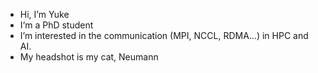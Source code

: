 - Hi, I’m Yuke
- I‘m a PhD student
- I’m interested in the communication (MPI, NCCL, RDMA...) in HPC and AI.
- My headshot is my cat, Neumann

<!---
lykke-li/lykke-li is a ✨ special ✨ repository because its `README.md` (this file) appears on your GitHub profile.
You can click the Preview link to take a look at your changes.
--->
